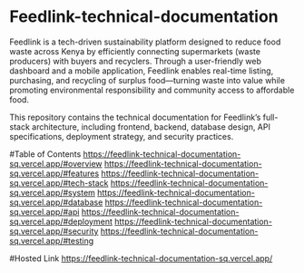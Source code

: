 # Feedlink-technical-documentation

Feedlink is a tech-driven sustainability platform designed to reduce food waste across Kenya by efficiently connecting supermarkets (waste producers) with buyers and recyclers. Through a user-friendly web dashboard and a mobile application, Feedlink enables real-time listing, purchasing, and recycling of surplus food—turning waste into value while promoting environmental responsibility and community access to affordable food.

This repository contains the technical documentation for Feedlink’s full-stack architecture, including frontend, backend, database design, API specifications, deployment strategy, and security practices.

#Table of Contents
https://feedlink-technical-documentation-sq.vercel.app/#overview
https://feedlink-technical-documentation-sq.vercel.app/#features
https://feedlink-technical-documentation-sq.vercel.app/#tech-stack
https://feedlink-technical-documentation-sq.vercel.app/#system
https://feedlink-technical-documentation-sq.vercel.app/#database
https://feedlink-technical-documentation-sq.vercel.app/#api
https://feedlink-technical-documentation-sq.vercel.app/#deployment
https://feedlink-technical-documentation-sq.vercel.app/#security
https://feedlink-technical-documentation-sq.vercel.app/#testing

#Hosted Link 
https://feedlink-technical-documentation-sq.vercel.app/
